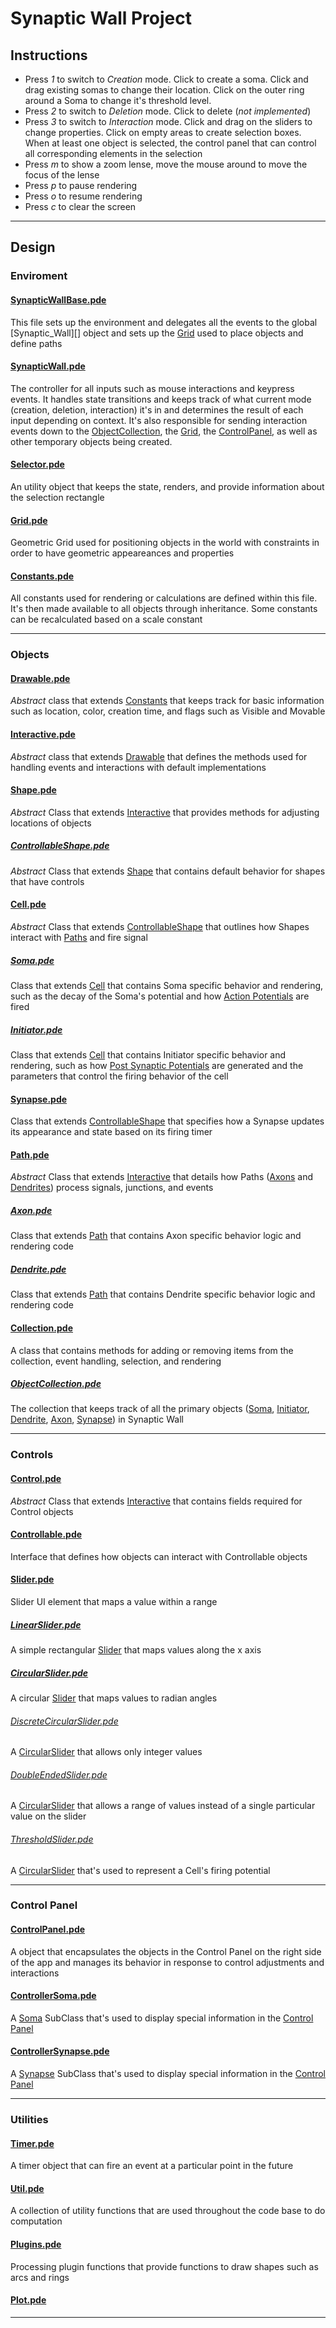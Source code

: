 # Synaptic Wall Project

## Instructions
* Press *1* to switch to _Creation_ mode. Click to create a soma. Click and drag existing somas to change their location. Click on the outer ring around a Soma to change it's threshold level.
* Press *2* to switch to _Deletion_ mode. Click to delete (*not implemented*)
* Press *3* to switch to _Interaction_ mode. Click and drag on the sliders to change properties. Click on empty areas to create selection boxes. When at least one object is selected, the control panel that can control all corresponding elements in the selection
* Press *m* to show a zoom lense, move the mouse around to move the focus of the lense
* Press *p* to pause rendering
* Press *o* to resume rendering
* Press *c* to clear the screen

---

## Design

### Enviroment
#### [SynapticWallBase.pde][]
This file sets up the environment and delegates all the events to the global [Synaptic_Wall][] object and sets up the [Grid][] used to place objects and define paths

#### [SynapticWall.pde][]
The controller for all inputs such as mouse interactions and keypress events. It handles state transitions and keeps track of what current mode (creation, deletion, interaction) it's in and determines the result of each input depending on context. It's also responsible for sending interaction events down to the [ObjectCollection][], the [Grid][], the [ControlPanel][], as well as other temporary objects being created.

#### [Selector.pde][]
An utility object that keeps the state, renders, and provide information about the selection rectangle

#### [Grid.pde][]
Geometric Grid used for positioning objects in the world with constraints in order to have geometric appeareances and properties

#### [Constants.pde][]
All constants used for rendering or calculations are defined within this file. It's then made available to all objects through inheritance. Some constants can be recalculated based on a scale constant

---

### Objects

#### [Drawable.pde][]
*Abstract* class that extends [Constants][] that keeps track for basic information such as location, color, creation time, and flags such as Visible and Movable

#### [Interactive.pde][]
*Abstract* class that extends [Drawable][] that defines the methods used for handling events and interactions with default implementations

#### [Shape.pde][]
*Abstract* Class that extends [Interactive][] that provides methods for adjusting locations of objects

##### [ControllableShape.pde][]
*Abstract* Class that extends [Shape][] that contains default behavior for shapes that have controls

#### [Cell.pde][]
*Abstract* Class that extends [ControllableShape][] that outlines how Shapes interact with [Paths][Path] and fire signal

##### [Soma.pde][]
Class that extends [Cell][] that contains Soma specific behavior and rendering, such as the decay of the Soma's potential and how [Action Potentials][ActionPotential] are fired

##### [Initiator.pde][]
Class that extends [Cell][] that contains Initiator specific behavior and   rendering, such as how [Post Synaptic Potentials][PostsynapticPotential] are generated and the parameters that control the firing behavior of the cell

#### [Synapse.pde][]
Class that extends [ControllableShape][] that specifies how a Synapse updates its appearance and state based on its firing timer

#### [Path.pde][]
*Abstract* Class that extends [Interactive][] that details how Paths ([Axons][Axon] and [Dendrites][Dendrite]) process signals, junctions, and events

##### [Axon.pde][]
Class that extends [Path][] that contains Axon specific behavior logic and rendering code

##### [Dendrite.pde][]
Class that extends [Path][] that contains Dendrite specific behavior logic and rendering code

#### [Collection.pde][]
A class that contains methods for adding or removing items from the collection, event handling, selection, and rendering

##### [ObjectCollection.pde][]
The collection that keeps track of all the primary objects ([Soma][], [Initiator][], [Dendrite][], [Axon][], [Synapse][]) in Synaptic Wall

---

### Controls

#### [Control.pde][]
*Abstract* Class that extends [Interactive][] that contains fields required for Control objects

#### [Controllable.pde][]
Interface that defines how objects can interact with Controllable objects

#### [Slider.pde][]
Slider UI element that maps a value within a range

##### [LinearSlider.pde][]
A simple rectangular [Slider][] that maps values along the x axis

##### [CircularSlider.pde][]
A circular [Slider][] that maps values to radian angles

###### [DiscreteCircularSlider.pde][]
A [CircularSlider][] that allows only integer values

###### [DoubleEndedSlider.pde][]
A [CircularSlider][] that allows a range of values instead of a single particular value on the slider

###### [ThresholdSlider.pde][]
A [CircularSlider][] that's used to represent a Cell's firing potential

---

### Control Panel
#### [ControlPanel.pde][]
A object that encapsulates the objects in the Control Panel on the right side of the app and manages its behavior in response to control adjustments and interactions

#### [ControllerSoma.pde][]
A [Soma][] SubClass that's used to display special information in the [Control Panel][ControlPanel]

#### [ControllerSynapse.pde][]
A [Synapse][] SubClass that's used to display special information in the [Control Panel][ControlPanel]


---

### Utilities

#### [Timer.pde][]
A timer object that can fire an event at a particular point in the future

#### [Util.pde][]
A collection of utility functions that are used throughout the code base to do computation

#### [Plugins.pde][]
Processing plugin functions that provide functions to draw shapes such as arcs and rings

#### [Plot.pde][]

---

<!-- Nav Links -->

[SynapticWallBase]: #synapticwallbasepde
[SynapticWall]: #synapticwallpde
[Selector]: #selectorpde
[Collection]: #collectionpde
[ObjectCollection]: #objectcollectionpde
[Grid]: #gridpde
[ControlPanel]: #controlpanelpde
[ControllerSoma]: #controllersomapde
[ControllerSynapse]: #controllersynapsepde
[Drawable]: #drawablepde
[Interactive]: #interactivepde
[Shape]: #shapepde
[ControllableShape]: #controllableshapepde
[Cell]: #cellpde
[Soma]: #somapde
[Initiator]: #initiatorpde
[Synapse]: #synapsepde
[Path]: #pathpde
[Axon]: #axonpde
[Dendrite]: #dendritepde
[Controllable]: #controllablepde
[Control]: #controlpde
[Slider]: #sliderpde
[LinearSlider]: #linearsliderpde
[DoubleEndedSlider]: #doubleendedsliderpde
[CircularSlider]: #circularsliderpde
[DiscreteCircularSlider]: #discretecircularsliderpde
[ThresholdSlider]: #thresholdsliderpde
[Timer]: #timerpde
[Util]: #utilpde
[Plugins]: #pluginspde
[Plot]: #plotpde
[Constants]: #constantspde
[ActionPotential]: #actionpotentialpde
[PostsynapticPotential]: #postsynapticpotentialpde
[Signal]: #signalpde
[SignalVisualizer]: #signalvisualizerpde
[Signalable]: #signalablepde

<!-- Files Links -->

[ActionPotential.pde]: /yangsu/Synaptic-Wall/blob/master/ActionPotential.pde
[Axon.pde]: /yangsu/Synaptic-Wall/blob/master/Axon.pde
[Cell.pde]: /yangsu/Synaptic-Wall/blob/master/Cell.pde
[CircularSlider.pde]: /yangsu/Synaptic-Wall/blob/master/CircularSlider.pde
[Collection.pde]: /yangsu/Synaptic-Wall/blob/master/Collection.pde
[Constants.pde]: /yangsu/Synaptic-Wall/blob/master/Constants.pde
[Control.pde]: /yangsu/Synaptic-Wall/blob/master/Control.pde
[ControlPanel.pde]: /yangsu/Synaptic-Wall/blob/master/ControlPanel.pde
[Controllable.pde]: /yangsu/Synaptic-Wall/blob/master/Controllable.pde
[ControllableShape.pde]: /yangsu/Synaptic-Wall/blob/master/ControllableShape.pde
[ControllerSoma.pde]: /yangsu/Synaptic-Wall/blob/master/ControllerSoma.pde
[ControllerSynapse.pde]: /yangsu/Synaptic-Wall/blob/master/ControllerSynapse.pde
[Dendrite.pde]: /yangsu/Synaptic-Wall/blob/master/Dendrite.pde
[DiscreteCircularSlider.pde]: /yangsu/Synaptic-Wall/blob/master/DiscreteCircularSlider.pde
[DoubleEndedSlider.pde]: /yangsu/Synaptic-Wall/blob/master/DoubleEndedSlider.pde
[Drawable.pde]: /yangsu/Synaptic-Wall/blob/master/Drawable.pde
[Grid.pde]: /yangsu/Synaptic-Wall/blob/master/Grid.pde
[Initiator.pde]: /yangsu/Synaptic-Wall/blob/master/Initiator.pde
[Interactive.pde]: /yangsu/Synaptic-Wall/blob/master/Interactive.pde
[LinearSlider.pde]: /yangsu/Synaptic-Wall/blob/master/LinearSlider.pde
[ObjectCollection.pde]: /yangsu/Synaptic-Wall/blob/master/ObjectCollection.pde
[Path.pde]: /yangsu/Synaptic-Wall/blob/master/Path.pde
[Plot.pde]: /yangsu/Synaptic-Wall/blob/master/Plot.pde
[Plugins.pde]: /yangsu/Synaptic-Wall/blob/master/Plugins.pde
[PostsynapticPotential.pde]: /yangsu/Synaptic-Wall/blob/master/PostsynapticPotential.pde
[Selector.pde]: /yangsu/Synaptic-Wall/blob/master/Selector.pde
[Shape.pde]: /yangsu/Synaptic-Wall/blob/master/Shape.pde
[Signal.pde]: /yangsu/Synaptic-Wall/blob/master/Signal.pde
[SignalVisualizer.pde]: /yangsu/Synaptic-Wall/blob/master/SignalVisualizer.pde
[Signalable.pde]: /yangsu/Synaptic-Wall/blob/master/Signalable.pde
[Slider.pde]: /yangsu/Synaptic-Wall/blob/master/Slider.pde
[Soma.pde]: /yangsu/Synaptic-Wall/blob/master/Soma.pde
[Synapse.pde]: /yangsu/Synaptic-Wall/blob/master/Synapse.pde
[SynapticWall.pde]: /yangsu/Synaptic-Wall/blob/master/SynapticWall.pde
[SynapticWallBase.pde]: /yangsu/Synaptic-Wall/blob/master/SynapticWallBase.pde
[ThresholdSlider.pde]: /yangsu/Synaptic-Wall/blob/master/ThresholdSlider.pde
[Timer.pde]: /yangsu/Synaptic-Wall/blob/master/Timer.pde
[Util.pde]: /yangsu/Synaptic-Wall/blob/master/Util.pde